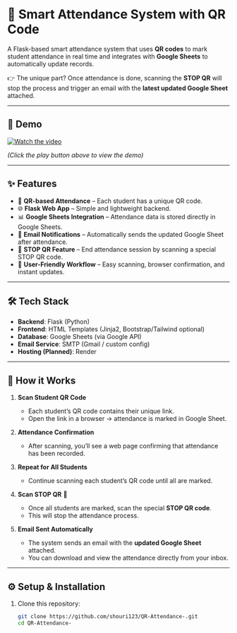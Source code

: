 # 📌 Smart Attendance System with QR Code

A Flask-based smart attendance system that uses **QR codes** to mark student attendance in real time and integrates with **Google Sheets** to automatically update records.  

👉 The unique part? Once attendance is done, scanning the **STOP QR** will stop the process and trigger an email with the **latest updated Google Sheet** attached.  

---

## 🎥 Demo  

[![Watch the video](https://img.icons8.com/ios-filled/50/play--v1.png)](./QR%20Attendance%20App%20Demonstration%20Video.mp4)

*(Click the play button above to view the demo)*  


---

## ✨ Features  

- 📱 **QR-based Attendance** – Each student has a unique QR code.  
- 🌐 **Flask Web App** – Simple and lightweight backend.  
- 📊 **Google Sheets Integration** – Attendance data is stored directly in Google Sheets.  
- 📧 **Email Notifications** – Automatically sends the updated Google Sheet after attendance.  
- 🛑 **STOP QR Feature** – End attendance session by scanning a special STOP QR code.  
- 🎯 **User-Friendly Workflow** – Easy scanning, browser confirmation, and instant updates.  

---

## 🛠 Tech Stack  

- **Backend**: Flask (Python)  
- **Frontend**: HTML Templates (Jinja2, Bootstrap/Tailwind optional)  
- **Database**: Google Sheets (via Google API)  
- **Email Service**: SMTP (Gmail / custom config)  
- **Hosting (Planned)**: Render  

---

## 🚀 How it Works  

1. **Scan Student QR Code**  
   - Each student’s QR code contains their unique link.  
   - Open the link in a browser → attendance is marked in Google Sheet.  

2. **Attendance Confirmation**  
   - After scanning, you’ll see a web page confirming that attendance has been recorded.  

3. **Repeat for All Students**  
   - Continue scanning each student’s QR code until all are marked.  

4. **Scan STOP QR** 🛑  
   - Once all students are marked, scan the special **STOP QR code**.  
   - This will stop the attendance process.  

5. **Email Sent Automatically**  
   - The system sends an email with the **updated Google Sheet** attached.  
   - You can download and view the attendance directly from your inbox.  

---

## ⚙️ Setup & Installation  

1. Clone this repository:  
   ```bash
   git clone https://github.com/shouri123/QR-Attendance-.git
   cd QR-Attendance-
